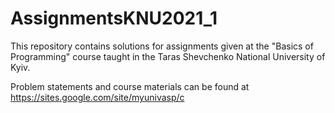 # AssignmentsKNU2021_1

This repository contains solutions for assignments given at the "Basics of Programming" course taught in the Taras Shevchenko National University of Kyiv.

Problem statements and course materials can be found at https://sites.google.com/site/myunivasp/c
